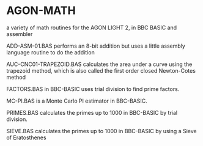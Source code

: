 # AGON-MATH
a variety of math routines for the AGON LIGHT 2, in BBC BASIC and assembler

ADD-ASM-01.BAS performs an 8-bit addition but uses a little assembly language routine to do the addition

AUC-CNC01-TRAPEZOID.BAS calculates the area under a curve using the trapezoid method, which is also called the first order closed Newton-Cotes method

FACTORS.BAS in BBC-BASIC uses trial division to find prime factors.

MC-PI.BAS is a Monte Carlo PI estimator in BBC-BASIC.

PRIMES.BAS calculates the primes up to 1000 in BBC-BASIC by trial division.

SIEVE.BAS calculates the primes up to 1000 in BBC-BASIC by using a Sieve of Eratosthenes


